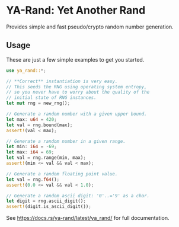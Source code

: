 # YA-Rand: Yet Another Rand

Provides simple and fast pseudo/crypto random number generation.

## Usage

These are just a few simple examples to get you started.

```rust
use ya_rand::*;

// **Correct** instantiation is very easy.
// This seeds the RNG using operating system entropy,
// so you never have to worry about the quality of the
// initial state of RNG instances.
let mut rng = new_rng();

// Generate a random number with a given upper bound.
let max: u64 = 420;
let val = rng.bound(max);
assert!(val < max);

// Generate a random number in a given range.
let min: i64 = -69;
let max: i64 = 69;
let val = rng.range(min, max);
assert!(min <= val && val < max);

// Generate a random floating point value.
let val = rng.f64();
assert!(0.0 <= val && val < 1.0);

// Generate a random ascii digit: '0'..='9' as a char.
let digit = rng.ascii_digit();
assert!(digit.is_ascii_digit());
```

See https://docs.rs/ya-rand/latest/ya_rand/ for full documentation.
